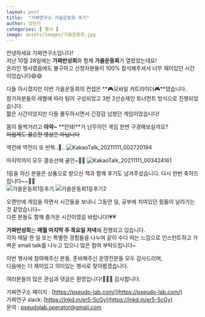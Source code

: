 ```yaml
---
layout: post
title:  "가짜연구소 가을운동회 후기"
author: 강민지
categories: [ 행사 ]
image: assets/images/가을운동회.jpg
---
```


안녕하세요 가짜연구소입니다!  
지난 10월 28일에는 **가짜반상회**와 함께 **가을운동회**가 열렸었는데요!  
온라인 행사였음에도 불구하고 신청자분들이 100% 참석해주셔서 너무 재미있던 시간이었습니다😄😄  

다들 아시겠지만 이번 가을운동회의 컨셉은 **🎮모바일 카트라이더🎮**였습니다.  
참가자분들의 레벨에 따라 팀이 구성되었고 3판 2선승제인 토너먼트 방식으로 진행되었습니다.    
짧은 시간이었지만 다들 몰두하시면서 긴장감 넘쳤던 게임이었습니다!  

몸이 들썩거리고 **아악~** **안돼!**가 난무하던 게임 한번 구경해보실까요?  
~~아쉽게도 결승전 영상은 아닙니다~~  

역전에 역전이 또 반복..🚨.. 
![KakaoTalk_20211111_002720194](https://user-images.githubusercontent.com/71136942/141142392-9bb68d76-80d3-4aea-aec5-e4bad6e4d7b8.gif)


마지막까지 모두 결승선에 골인~🎊👏
![KakaoTalk_20211111_003424161](https://user-images.githubusercontent.com/71136942/141143596-ab74043e-b77a-4494-95f4-e99d66264fcd.gif)


1등을 하신 분들은 상품으로 받으신 책과 함께 후기도 남겨주셨습니다. 다시 한번 축하드립니다~~🎉🥇  
![가을운동회1등후기](https://user-images.githubusercontent.com/71136942/141149197-2cdd5535-c8c7-4ea9-8bb5-d6f9c3db5052.jpg)
![가을운동회1등후기2](https://user-images.githubusercontent.com/71136942/141149276-35c973fc-4669-4295-85a8-a90921e436b3.jpg)


오랜만에 게임을 하면서 시간들을 보내니 그동안 일, 공부에 치여있던 힘듦이 날라가는 것 같았습니다~  
다른 분들도 함께 즐거운 시간이였길 바랍니다!💗💗  

**가짜반상회**는 **매월 마지막 주 목요일 저녁**에 진행되고 있습니다.  
각자 매달 한 일 또는 특별한 경험들을 나누며 같이 수다 떠는 느낌으로 인스턴트하고 가벼운 small talk를 나누고 있으니 많은 참여 부탁드립니다~  

이번 행사에 참여해주신 분들, 준비해주신 운영진분들 모두 감사드리며,  
다음에는 더 재미있고 의미있는 행사로 찾아뵙겠습니다.  

여러분들의 많은 관심과 댓글은 환영입니다!💯🤞😆
감사합니다.


가짜연구소 페이지 : [https://pseudo-lab.com/](https://pseudo-lab.com/)  
가짜연구 slack: [https://lnkd.in/er5-5cGy](https://lnkd.in/er5-5cGy)  
문의 : pseudolab.operator@gmail.com
